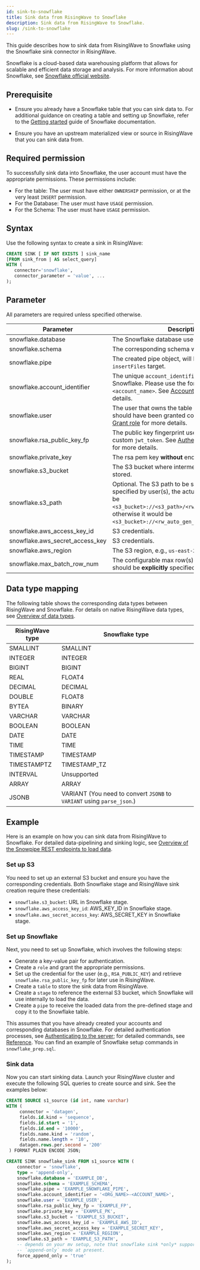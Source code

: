 ```yaml
---
id: sink-to-snowflake
title: Sink data from RisingWave to Snowflake
description: Sink data from RisingWave to Snowflake.
slug: /sink-to-snowflake
---
```


<head>
  <link rel="canonical" href="https://docs.risingwave.com/docs/current/sink-to-snowflake/" />
</head>

This guide describes how to sink data from RisingWave to Snowflake using the Snowflake sink connector in RisingWave.

Snowflake is a cloud-based data warehousing platform that allows for scalable and efficient data storage and analysis. For more information about Snowflake, see [Snowflake official website](https://www.snowflake.com/en/).

## Prerequisite

- Ensure you already have a Snowflake table that you can sink data to. For additional guidance on creating a table and setting up Snowflake, refer to the [Getting started](https://docs.snowflake.com/en/user-guide-getting-started) guide of Snowflake documentation.

- Ensure you have an upstream materialized view or source in RisingWave that you can sink data from.

## Required permission

To successfully sink data into Snowflake, the user account must have the appropriate permissions. These permissions include:

- For the table: The user must have either `OWNERSHIP` permission, or at the very least `INSERT` permission.
- For the Database: The user must have `USAGE` permission.
- For the Schema: The user must have `USAGE` permission.

## Syntax

Use the following syntax to create a sink in RisingWave:

```sql
CREATE SINK [ IF NOT EXISTS ] sink_name
[FROM sink_from | AS select_query]
WITH (
   connector='snowflake',
   connector_parameter = 'value', ...
);
```

## Parameter

All parameters are required unless specified otherwise.

| Parameter                      | Description                                                                                                                                      |
|-------------------------------|--------------------------------------------------------------------------------------------------------------------------------------------------|
| snowflake.database            | The Snowflake database used for sinking.                                                                                                          |
| snowflake.schema              | The corresponding schema where sink table exists.                                                                                                  |
| snowflake.pipe                | The created pipe object, will be used as `insertFiles` target.                                                                                    |
| snowflake.account_identifier  | The unique `account_identifier` provided by Snowflake. Please use the form `<orgname>-<account_name>`. See [Account identifiers](https://docs.snowflake.com/en/user-guide/admin-account-identifier) for more details.|
| snowflake.user                | The user that owns the table to be sinked. The user should have been granted corresponding *role*. See [Grant role](https://docs.snowflake.com/en/sql-reference/sql/grant-role) for more details. |
| snowflake.rsa_public_key_fp   | The public key fingerprint used when generating custom `jwt_token`. See [Authenticating to the server](https://docs.snowflake.com/en/developer-guide/sql-api/authenticating) for more details. |
| snowflake.private_key         | The rsa pem key **without** encryption.                                                                                                             |
| snowflake.s3_bucket           | The S3 bucket where intermediate sink files will be stored.                                                                                       |
| snowflake.s3_path             | Optional. The S3 path to be specified. If this field is specified by user(s), the actual file location would be `<s3_bucket>://<s3_path>/<rw_auto_gen_file_name>`, otherwise it would be `<s3_bucket>://<rw_auto_gen_file_name>`. |
| snowflake.aws_access_key_id   | S3 credentials.                                                                                                                                   |
| snowflake.aws_secret_access_key | S3 credentials.                                                                                                                                  |
| snowflake.aws_region          | The S3 region, e.g., `us-east-2`.                                                                                                                   |
| snowflake.max_batch_row_num   | The configurable max row(s) to batch, which should be **explicitly** specified by user(s).                                                          |

## Data type mapping

The following table shows the corresponding data types between RisingWave and Snowflake. For details on native RisingWave data types, see [Overview of data types](/sql/sql-data-types.md).

| RisingWave type | Snowflake type |
|-----------------|---------------|
| SMALLINT | SMALLINT |
| INTEGER | INTEGER |
| BIGINT | BIGINT |
| REAL | FLOAT4 |
| DECIMAL | DECIMAL |
| DOUBLE | FLOAT8 |
| BYTEA | BINARY |
| VARCHAR | VARCHAR |
| BOOLEAN | BOOLEAN |
| DATE | DATE |
| TIME | TIME |
| TIMESTAMP | TIMESTAMP |
| TIMESTAMPTZ | TIMESTAMP_TZ |
| INTERVAL | Unsupported |
| ARRAY | ARRAY |
| JSONB | VARIANT (You need to convert `JSONB` to `VARIANT` using `parse_json`.) |

## Example

Here is an example on how you can sink data from RisingWave to Snowflake. For detailed data-pipelining and sinking logic, see [Overview of the Snowpipe REST endpoints to load data](https://docs.snowflake.com/user-guide/data-load-snowpipe-rest-overview).

### Set up S3

   You need to set up an external S3 bucket and ensure you have the corresponding credentials. Both Snowflake stage and RisingWave sink creation require these credentials:

   - `snowflake.s3_bucket`: URL in Snowflake stage.
   - `snowflake.aws_access_key_id`: AWS_KEY_ID in Snowflake stage.
   - `snowflake.aws_secret_access_key`: AWS_SECRET_KEY in Snowflake stage.

### Set up Snowflake

   Next, you need to set up Snowflake, which involves the following steps:

   - Generate a key-value pair for authentication.
   - Create a `role` and grant the appropriate permissions.
   - Set up the credential for the user (e.g., `RSA_PUBLIC_KEY`) and retrieve `snowflake.rsa_public_key_fp` for later use in RisingWave.
   - Create a `table` to store the sink data from RisingWave.
   - Create a `stage` to reference the external S3 bucket, which Snowflake will use internally to load the data.
   - Create a `pipe` to receive the loaded data from the pre-defined stage and copy it to the Snowflake table.

This assumes that you have already created your accounts and corresponding databases in Snowflake. For detailed authentication processes, see [Authenticating to the server](https://docs.snowflake.com/en/developer-guide/sql-api/authenticating); for detailed commands, see [Reference](https://docs.snowflake.com/en/reference). You can find an example of Snowflake setup commands in `snowflake_prep.sql`.

### Sink data

Now you can start sinking data. Launch your RisingWave cluster and execute the following SQL queries to create source and sink. See the examples below:

```sql title="Create source"
CREATE SOURCE s1_source (id int, name varchar)
WITH (
     connector = 'datagen',
     fields.id.kind = 'sequence',
     fields.id.start = '1',
     fields.id.end = '10000',
     fields.name.kind = 'random',
     fields.name.length = '10',
     datagen.rows.per.second = '200'
 ) FORMAT PLAIN ENCODE JSON;
 ```

```sql title="Create sink"
CREATE SINK snowflake_sink FROM s1_source WITH (
    connector = 'snowflake',
    type = 'append-only',
    snowflake.database = 'EXAMPLE_DB',
    snowflake.schema = 'EXAMPLE_SCHEMA',
    snowflake.pipe = 'EXAMPLE_SNOWFLAKE_PIPE',
    snowflake.account_identifier = '<ORG_NAME>-<ACCOUNT_NAME>',
    snowflake.user = 'EXAMPLE_USER',
    snowflake.rsa_public_key_fp = 'EXAMPLE_FP',
    snowflake.private_key = 'EXAMPLE_PK',
    snowflake.s3_bucket = 'EXAMPLE_S3_BUCKET',
    snowflake.aws_access_key_id = 'EXAMPLE_AWS_ID',
    snowflake.aws_secret_access_key = 'EXAMPLE_SECRET_KEY',
    snowflake.aws_region = 'EXAMPLE_REGION',
    snowflake.s3_path = 'EXAMPLE_S3_PATH',
    -- depends on your mv setup, note that snowflake sink *only* supports
    -- `append-only` mode at present.
    force_append_only = 'true'
);
 ```
